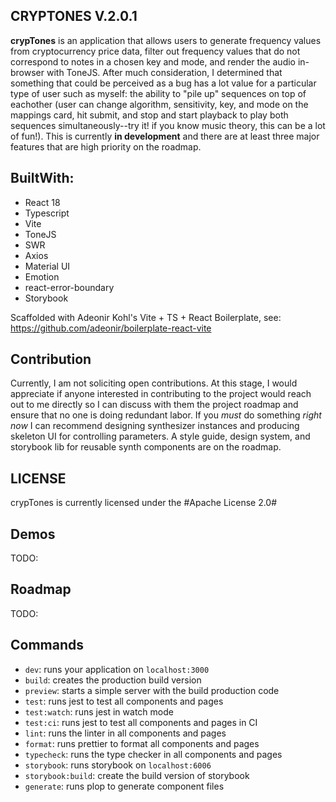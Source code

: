 ## CRYPTONES V.2.0.1


**crypTones** is an application that allows users to generate frequency values from cryptocurrency price data, filter out frequency values that do not correspond to notes in a chosen key and mode, and render the audio in-browser with ToneJS. After much consideration, I determined that something that could be perceived as a bug has a lot value for a particular type of user such as myself: the ability to "pile up" sequences on top of eachother (user can change algorithm, sensitivity, key, and mode on the mappings card, hit submit, and stop and start playback to play both sequences simultaneously--try it! if you know music theory, this can be a lot of fun!). This is currently **in development** and there are at least three major features that are high priority on the roadmap. 
 
## BuiltWith:
* React 18
* Typescript
* Vite
* ToneJS
* SWR
* Axios
* Material UI
* Emotion
* react-error-boundary
* Storybook


Scaffolded with Adeonir Kohl's Vite + TS + React Boilerplate, see: https://github.com/adeonir/boilerplate-react-vite

## Contribution
Currently, I am not soliciting open contributions. At this stage, I would appreciate if anyone interested in contributing to the project would reach out to me directly so I can discuss with them the project roadmap and ensure that no one is doing redundant labor. If you *must* do something *right now* I can recommend designing synthesizer instances and producing skeleton UI for controlling parameters. A style guide, design system, and storybook lib for reusable synth components are on the roadmap.

## LICENSE
crypTones is currently licensed under the #Apache License 2.0#

## Demos
TODO:
## Roadmap
TODO:
## Commands

- `dev`: runs your application on `localhost:3000`
- `build`: creates the production build version
- `preview`: starts a simple server with the build production code
- `test`: runs jest to test all components and pages
- `test:watch`: runs jest in watch mode
- `test:ci`: runs jest to test all components and pages in CI
- `lint`: runs the linter in all components and pages
- `format`: runs prettier to format all components and pages
- `typecheck`: runs the type checker in all components and pages
- `storybook`: runs storybook on `localhost:6006`
- `storybook:build`: create the build version of storybook
- `generate`: runs plop to generate component files

